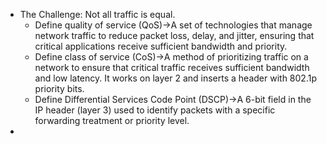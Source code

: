 - The Challenge: Not all traffic is equal.
    - Define quality of service (QoS)→A set of technologies that manage network traffic to reduce packet loss, delay, and jitter, ensuring that critical applications receive sufficient bandwidth and priority.
    - Define class of service (CoS)→A method of prioritizing traffic on a network to ensure that critical traffic receives sufficient bandwidth and low latency. It works on layer 2 and inserts a header with 802.1p priority bits.
    - Define Differential Services Code Point (DSCP)→A 6-bit field in the IP header (layer 3) used to identify packets with a specific forwarding treatment or priority level.
- 
